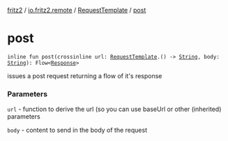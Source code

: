 [fritz2](../../index.md) / [io.fritz2.remote](../index.md) / [RequestTemplate](index.md) / [post](./post.md)

# post

`inline fun post(crossinline url: `[`RequestTemplate`](index.md)`.() -> `[`String`](https://kotlinlang.org/api/latest/jvm/stdlib/kotlin/-string/index.html)`, body: `[`String`](https://kotlinlang.org/api/latest/jvm/stdlib/kotlin/-string/index.html)`): Flow<`[`Response`](https://kotlinlang.org/api/latest/jvm/stdlib/org.w3c.fetch/-response/index.html)`>`

issues a post request returning a flow of it's response

### Parameters

`url` - function to derive the url (so you can use baseUrl or other (inherited) parameters

`body` - content to send in the body of the request